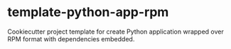 # template-python-app-rpm

Cookiecutter project template for create Python application wrapped over RPM format with dependencies embedded.


